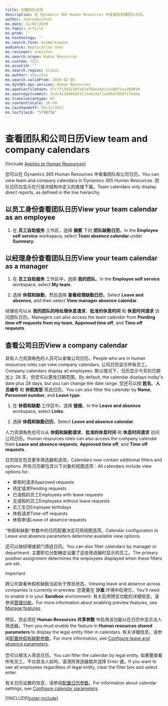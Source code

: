 ```yaml
---
title: 创建团队日历
description: 在 Dynamics 365 Human Resources 中查看和创建团队日历。
author: andreabichsel
ms.date: 11/02/2020
ms.topic: article
ms.prod: ''
ms.technology: ''
ms.search.form: EssWorkspace
audience: Application User
ms.reviewer: anbichse
ms.search.scope: Human Resources
ms.custom: 7521
ms.assetid: ''
ms.search.region: Global
ms.author: anbichse
ms.search.validFrom: 2020-02-03
ms.dyn365.ops.version: Human Resources
ms.openlocfilehash: 07c7f1303238fe61d70be26ec5a198f1ac489090
ms.sourcegitcommit: 3cdc42346bb653c13ab33a7142dbb7969f1f6dda
ms.translationtype: HT
ms.contentlocale: zh-CN
ms.lasthandoff: 03/31/2021
ms.locfileid: "5790756"
---
```

# <a name="view-team-and-company-calendars"></a><span data-ttu-id="7cc19-103">查看团队和公司日历</span><span class="sxs-lookup"><span data-stu-id="7cc19-103">View team and company calendars</span></span>

[!include [Applies to Human Resources](../includes/applies-to-hr.md)]

<span data-ttu-id="7cc19-104">您可以在 Dynamics 365 Human Resources 中查看团队和公司日历。</span><span class="sxs-lookup"><span data-stu-id="7cc19-104">You can view team and company calendars in Dynamics 365 Human Resources.</span></span> <span data-ttu-id="7cc19-105">团队日历仅显示在行层次结构中定义的直接下属。</span><span class="sxs-lookup"><span data-stu-id="7cc19-105">Team calendars only display direct reports, as defined in the line hierarchy.</span></span>

## <a name="view-your-team-calendar-as-an-employee"></a><span data-ttu-id="7cc19-106">以员工身份查看团队日历</span><span class="sxs-lookup"><span data-stu-id="7cc19-106">View your team calendar as an employee</span></span>

1. <span data-ttu-id="7cc19-107">在 **员工自助服务** 工作区，选择 **摘要** 下的 **团队缺勤日历**。</span><span class="sxs-lookup"><span data-stu-id="7cc19-107">In the **Employee self service** workspace, select **Team absence calendar** under **Summary**.</span></span>

## <a name="view-your-team-calendar-as-a-manager"></a><span data-ttu-id="7cc19-108">以经理身份查看团队日历</span><span class="sxs-lookup"><span data-stu-id="7cc19-108">View your team calendar as a manager</span></span>

1. <span data-ttu-id="7cc19-109">在 **员工自助服务** 工作区中，选择 **我的团队**。</span><span class="sxs-lookup"><span data-stu-id="7cc19-109">In the **Employee self service** workspace, select **My team**.</span></span>

2. <span data-ttu-id="7cc19-110">选择 **休假和缺勤**，然后选择 **查看经理缺勤日历**。</span><span class="sxs-lookup"><span data-stu-id="7cc19-110">Select **Leave and absence**, and then select **View manager absence calendar**.</span></span>

<span data-ttu-id="7cc19-111">经理也可以从 **我的团队的待处理休息请求**、**批准的休息时间** 和 **休息时间请求** 访问团队日历。</span><span class="sxs-lookup"><span data-stu-id="7cc19-111">Managers can also access the team calendar from **Pending time off requests from my team**, **Approved time off**, and **Time off requests**.</span></span> 

## <a name="view-a-company-calendar"></a><span data-ttu-id="7cc19-112">查看公司日历</span><span class="sxs-lookup"><span data-stu-id="7cc19-112">View a company calendar</span></span>

<span data-ttu-id="7cc19-113">具有人力资源角色的人员可以查看公司日历。</span><span class="sxs-lookup"><span data-stu-id="7cc19-113">People who are in human resources roles can view company calendars.</span></span> <span data-ttu-id="7cc19-114">公司日历显示所有员工。</span><span class="sxs-lookup"><span data-stu-id="7cc19-114">Company calendars display all employees.</span></span> <span data-ttu-id="7cc19-115">默认情况下，日历显示今天的日期加上 28 天，但您可以更改日期范围。</span><span class="sxs-lookup"><span data-stu-id="7cc19-115">By default, the calendar displays today's date plus 28 days, but you can change the date range.</span></span> <span data-ttu-id="7cc19-116">您还可以按 **姓名**、**人员编号** 和 **休假类型** 筛选日历。</span><span class="sxs-lookup"><span data-stu-id="7cc19-116">You can also filter the calendar by **Name**, **Personnel number**, and **Leave type**.</span></span>

1. <span data-ttu-id="7cc19-117">在 **休假和缺勤** 工作区中，选择 **链接**。</span><span class="sxs-lookup"><span data-stu-id="7cc19-117">In the **Leave and absence** workspace, select **Links**.</span></span>

2. <span data-ttu-id="7cc19-118">选择 **休假和缺勤日历**。</span><span class="sxs-lookup"><span data-stu-id="7cc19-118">Select **Leave and absence calendar**.</span></span>

<span data-ttu-id="7cc19-119">人力资源角色也可以从 **休假和缺勤请求**、**批准的休息时间** 和 **休息时间请求** 访问公司日历。</span><span class="sxs-lookup"><span data-stu-id="7cc19-119">Human resources roles can also access the company calendar from **Leave and absence requests**, **Approved time off**, and **Time off requests**.</span></span> 

<span data-ttu-id="7cc19-120">日历现在包含更多筛选器和选项。</span><span class="sxs-lookup"><span data-stu-id="7cc19-120">Calendars now contain additional filters and options.</span></span> <span data-ttu-id="7cc19-121">所有日历都包含以下对象的视图选项：</span><span class="sxs-lookup"><span data-stu-id="7cc19-121">All calendars include view options for:</span></span>

- <span data-ttu-id="7cc19-122">审核的请求</span><span class="sxs-lookup"><span data-stu-id="7cc19-122">Approved requests</span></span>
- <span data-ttu-id="7cc19-123">待定请求</span><span class="sxs-lookup"><span data-stu-id="7cc19-123">Pending requests</span></span>
- <span data-ttu-id="7cc19-124">已请假的员工</span><span class="sxs-lookup"><span data-stu-id="7cc19-124">Employees with leave requests</span></span>
- <span data-ttu-id="7cc19-125">无请假的员工</span><span class="sxs-lookup"><span data-stu-id="7cc19-125">Employees without leave requests</span></span>
- <span data-ttu-id="7cc19-126">员工生日</span><span class="sxs-lookup"><span data-stu-id="7cc19-126">Employee birthdays</span></span>
- <span data-ttu-id="7cc19-127">休假请求</span><span class="sxs-lookup"><span data-stu-id="7cc19-127">Time-off requests</span></span> 
- <span data-ttu-id="7cc19-128">休假申请</span><span class="sxs-lookup"><span data-stu-id="7cc19-128">Leave of absence requests</span></span>

<span data-ttu-id="7cc19-129">“休假和缺勤”参数中的日历配置决定可用视图选项。</span><span class="sxs-lookup"><span data-stu-id="7cc19-129">Calendar configuration in Leave and absence parameters determine available view options.</span></span>

<span data-ttu-id="7cc19-130">还可以按经理或部门筛选日历。</span><span class="sxs-lookup"><span data-stu-id="7cc19-130">You can also filter calendars by manager or department.</span></span> <span data-ttu-id="7cc19-131">主要职位分配确定设置了这些筛选器时显示的员工。</span><span class="sxs-lookup"><span data-stu-id="7cc19-131">The primary position assignment determines the employees displayed when these filters are set.</span></span> 

>[!IMPORTANT]
><span data-ttu-id="7cc19-132">跨公司查看休假和缺勤当前处于预览状态。</span><span class="sxs-lookup"><span data-stu-id="7cc19-132">Viewing leave and absence across companies is currently in preview.</span></span> <span data-ttu-id="7cc19-133">您需要在 **沙盒** 环境中启用它。</span><span class="sxs-lookup"><span data-stu-id="7cc19-133">You'll need to enable it in your **Sandbox** environment.</span></span> <span data-ttu-id="7cc19-134">有关启用预览功能的详细信息，请参阅[管理功能](hr-admin-manage-features.md)。</span><span class="sxs-lookup"><span data-stu-id="7cc19-134">For more information about enabling preview features, see [Manage features](hr-admin-manage-features.md).</span></span><br><br>
><span data-ttu-id="7cc19-135">然后，您必须在 **Human Resources 共享参数** 中启用该功能以在日历中显示法人筛选器。</span><span class="sxs-lookup"><span data-stu-id="7cc19-135">Then you must enable the feature in **Human resources shared parameters** to display the legal entity filter in calendars.</span></span> <span data-ttu-id="7cc19-136">有关详细信息，请参阅[配置休假和缺勤参数](hr-leave-and-absence-parameters.md)。</span><span class="sxs-lookup"><span data-stu-id="7cc19-136">For more information, see [Configure leave and absence parameters](hr-leave-and-absence-parameters.md).</span></span><br><br>
><span data-ttu-id="7cc19-137">您可以按法人筛选日历。</span><span class="sxs-lookup"><span data-stu-id="7cc19-137">You can filter the calendar by legal entity.</span></span> <span data-ttu-id="7cc19-138">如果要查看所有员工，不论其法人如何，请清除筛选器框并选择 Enter 键。</span><span class="sxs-lookup"><span data-stu-id="7cc19-138">If you want to see all employees regardless of legal entity, clear the filter box and select enter.</span></span> 

<span data-ttu-id="7cc19-139">有关日历设置的信息，请参阅[配置日历参数](hr-leave-and-absence-parameters.md?configure-calendar-parameters)。</span><span class="sxs-lookup"><span data-stu-id="7cc19-139">For information about calendar settings, see [Configure calendar parameters](hr-leave-and-absence-parameters.md?configure-calendar-parameters).</span></span>



[!INCLUDE[footer-include](../includes/footer-banner.md)]